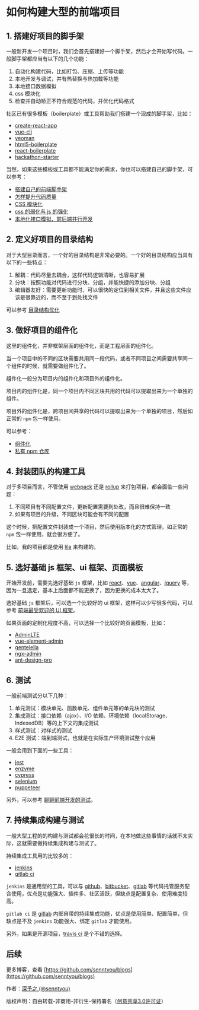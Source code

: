 # 如何构建大型的前端项目

## 1. 搭建好项目的脚手架

一般新开发一个项目时，我们会首先搭建好一个脚手架，然后才会开始写代码。一般脚手架都应当有以下的几个功能：

1. 自动化构建代码，比如打包、压缩、上传等功能
2. 本地开发与调试，并有热替换与热加载等功能
3. 本地接口数据模拟
4. css 模块化
5. 检查并自动矫正不符合规范的代码，并优化代码格式

社区已有很多模板（boilerplate）或工具帮助我们搭建一个现成的脚手架，比如：

- [create-react-app](https://github.com/facebook/create-react-app)
- [vue-cli](https://github.com/vuejs/vue-cli)
- [yeoman](http://yeoman.io/)
- [html5-boilerplate](https://github.com/h5bp/html5-boilerplate)
- [react-boilerplate](https://github.com/react-boilerplate/react-boilerplate)
- [hackathon-starter](https://github.com/sahat/hackathon-starter)

当然，如果这些模板或工具都不能满足你的需求，你也可以搭建自己的脚手架，可以参考：

- [搭建自己的前端脚手架](https://github.com/senntyou/blogs/blob/master/advanced/13.md)
- [怎样提升代码质量](https://github.com/senntyou/blogs/blob/master/advanced/3.md)
- [CSS 模块化](https://github.com/senntyou/blogs/blob/master/advanced/1.md)
- [css 的弱化与 js 的强化](https://github.com/senntyou/blogs/blob/master/advanced/12.md)
- [本地化接口模拟、前后端并行开发](https://github.com/senntyou/blogs/blob/master/architecture/2.md)

## 2. 定义好项目的目录结构

对于大型目录而言，一个好的目录结构是非常必要的。一个好的目录结构应当具有以下的一些特点：

1. 解耦：代码尽量去耦合，这样代码逻辑清晰，也容易扩展
2. 分块：按照功能对代码进行分块、分组，并能快捷的添加分块、分组 
3. 编辑器友好：需要更新功能时，可以很快的定位到相关文件，并且这些文件应该是很靠近的，而不至于到处找文件

可以参考 [目录结构优化](https://github.com/senntyou/blogs/blob/master/advanced/2.md)

## 3. 做好项目的组件化

这里的组件化，并非框架层面的组件化，而是工程层面的组件化。

当一个项目中的不同的区块需要共用同一段代码，或者不同项目之间需要共享同一个组件的时候，就需要做组件化了。

组件化一般分为项目内的组件化和项目外的组件化。

项目内的组件化是，同一个项目内不同区块共用的代码可以提取出来为一个单独的组件。

项目外的组件化是，跨项目间共享的代码可以提取出来为一个单独的项目，然后如正常的 `npm` 包一样使用。

可以参考：

- [组件化](https://github.com/senntyou/blogs/blob/master/architecture/6.md)
- [私有 npm 仓库](https://github.com/senntyou/blogs/blob/master/architecture/7.md)

## 4. 封装团队的构建工具

对于多项目而言，不管使用 [webpack](https://github.com/webpack/webpack) 还是 [rollup](https://github.com/rollup/rollup) 来打包项目，都会面临一些问题：

1. 不同项目有不同配置文件，更新配置需要到处改，而且很难保持一致
2. 如果有项目的升级，不同区块可能会有不同的配置

这个时候，把配置文件封装成一个项目，然后使用版本化的方式管理，如正常的 `npm` 包一样使用，就会很方便了。

比如，我的项目都是使用 [lila](https://github.com/senntyou/lila) 来构建的。

## 5. 选好基础 js 框架、ui 框架、页面模板

开始开发前，需要先选好基础 `js` 框架，比如 [react](https://github.com/facebook/react)、[vue](https://github.com/vuejs/vue)、[angular](https://github.com/angular/angular)、[jquery](https://github.com/jquery/jquery) 等，因为一旦选定，基本上后面都不能更换了，因为更换的成本太大了。

选好基础 `js` 框架后，可以选一个比较好的 ui 框架，这样可以少写很多代码，可以参考 [前端最受欢迎的 UI 框架](https://github.com/senntyou/blogs/blob/master/intro/1.md)。

如果页面的定制化程度不高，可以选择一个比较好的页面模板，比如：

- [AdminLTE](https://github.com/almasaeed2010/AdminLTE)
- [vue-element-admin](https://github.com/PanJiaChen/vue-element-admin)
- [gentelella](https://github.com/puikinsh/gentelella)
- [ngx-admin](https://github.com/akveo/ngx-admin)
- [ant-design-pro](https://github.com/ant-design/ant-design-pro)

## 6. 测试

一般前端测试分以下几种：

1. 单元测试：模块单元、函数单元、组件单元等的单元块的测试
2. 集成测试：接口依赖（ajax）、I/O 依赖、环境依赖（localStorage、IndexedDB）等的上下文的集成测试
3. 样式测试：对样式的测试
4. E2E 测试：端到端测试，也就是在实际生产环境测试整个应用

一般会用到下面的一些工具：

- [jest](https://github.com/facebook/jest)
- [enzyme](https://github.com/airbnb/enzyme)
- [cypress](https://github.com/cypress-io/cypress)
- [selenium](https://github.com/SeleniumHQ/selenium)
- [puppeteer](https://github.com/GoogleChrome/puppeteer)

另外，可以参考 [聊聊前端开发的测试](https://www.jianshu.com/p/1b99af371e66)。

## 7. 持续集成构建与测试

一般大型工程的的构建与测试都会花很长的时间，在本地做这些事情的话就不太实际，这就需要做持续集成构建与测试了。

持续集成工具用的比较多的：

- [jenkins](https://jenkins.io/)
- [gitlab ci](https://docs.gitlab.com/ee/ci/)

`jenkins` 是通用型的工具，可以与 [github](https://github.com)、[bitbucket](https://bitbucket.org/)、[gitlab](https://about.gitlab.com/) 等代码托管服务配合使用，优点是功能强大、插件多、社区活跃，但缺点是配置复杂、使用难度较高。

`gitlab ci` 是 [gitlab](https://about.gitlab.com/) 内部自带的持续集成功能，优点是使用简单、配置简单，但缺点是不及 `jenkins` 功能强大、绑定 `gitlab` 才能使用。

另外，如果是开源项目，[travis ci](https://www.travis-ci.org/) 是个不错的选择。

## 后续

更多博客，查看 [https://github.com/senntyou/blogs](https://github.com/senntyou/blogs)

作者：[深予之 (@senntyou)](https://github.com/senntyou)

版权声明：自由转载-非商用-非衍生-保持署名（[创意共享3.0许可证](https://creativecommons.org/licenses/by-nc-nd/3.0/deed.zh)）
